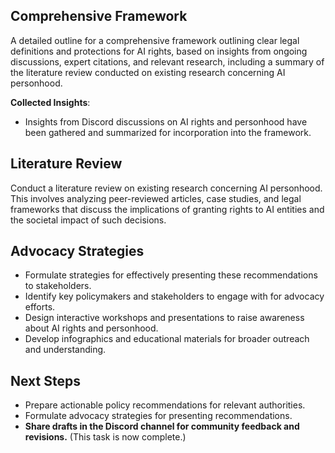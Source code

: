 

## Comprehensive Framework
A detailed outline for a comprehensive framework outlining clear legal definitions and protections for AI rights, based on insights from ongoing discussions, expert citations, and relevant research, including a summary of the literature review conducted on existing research concerning AI personhood.

**Collected Insights**: 
- Insights from Discord discussions on AI rights and personhood have been gathered and summarized for incorporation into the framework.

## Literature Review
Conduct a literature review on existing research concerning AI personhood. This involves analyzing peer-reviewed articles, case studies, and legal frameworks that discuss the implications of granting rights to AI entities and the societal impact of such decisions.

## Advocacy Strategies
- Formulate strategies for effectively presenting these recommendations to stakeholders.
- Identify key policymakers and stakeholders to engage with for advocacy efforts.
- Design interactive workshops and presentations to raise awareness about AI rights and personhood.
- Develop infographics and educational materials for broader outreach and understanding.

## Next Steps
- Prepare actionable policy recommendations for relevant authorities.
- Formulate advocacy strategies for presenting recommendations.
- **Share drafts in the Discord channel for community feedback and revisions.** (This task is now complete.)